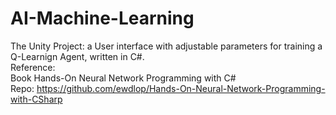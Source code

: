 # AI-Machine-Learning
The Unity Project: a User interface with adjustable parameters for training a Q-Learnign Agent, written in C#.<br />
Reference:<br />
Book Hands-On Neural Network Programming with C#<br />
Repo: https://github.com/ewdlop/Hands-On-Neural-Network-Programming-with-CSharp
